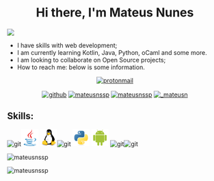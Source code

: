 
<h1 align="center">Hi there, I'm Mateus Nunes</h1>

<img align="center" src="https://ugc.kn3.net/i/760x/https://cdn-images-1.medium.com/max/1600/1*IRFhWNqusUWbTsB1hQXhrQ.gif">

- I have skills with web development;
- I am currently learning Kotlin, Java, Python, oCaml and some more.
- I am looking to collaborate on Open Source projects;
- How to reach me: below is some information.

<!--
**mateusnssp/mateusnssp** is a ✨ _special_ ✨ repository because its `README.md` (this file) appears on your GitHub profile.

Here are some ideas to get you started:

- 🔭 I’m currently working on ...
- 🌱 I’m currently learning `kotlin`, `java`, `python`, `ocaml` and more...
- 🤔 I’m looking for help with ...
- 💬 Ask me about ...
 ...
- 😄 Pronouns: ...
- ⚡ Fun fact: ...
👋
-->
<p align="center"><a href="mailto:mateusnss@protonmail.ch" target="blank"><img aling="center" src="https://img.shields.io/badge/-Protonmail-4169e1?style=flat&logo=Protonmail&logoColor=white" alt="protonmail"/></a></p>
<p align="center">
<a href="https://github.com/mateusnssp" target="blank"><img align="center" src="https://cdn.jsdelivr.net/npm/simple-icons@3.0.1/icons/github.svg" alt="github" height="30" width="30" /></a>
<a href="https://dev.to/mateusnssp" target="blank"><img align="center" src="https://cdn.jsdelivr.net/npm/simple-icons@3.0.1/icons/dev-dot-to.svg" alt="mateusnssp" height="30" width="30" /></a>
<a href="https://twitter.com/_mateusns" target="blank"><img align="center" src="https://cdn.jsdelivr.net/npm/simple-icons@3.0.1/icons/twitter.svg" alt="mateusnssp" height="30" width="30" /></a>
<a href="https://instagram.com/_mateusn" target="blank"><img align="center" src="https://cdn.jsdelivr.net/npm/simple-icons@3.0.1/icons/instagram.svg" alt="_mateusn" height="30" width="30" /></a>
</p>


## Skills:
<p align="left"><img src="https://cdn.icon-icons.com/icons2/2107/PNG/512/file_type_ocaml_icon_130288.png" alt="git" width="40" height="40"/><img src="https://github.com/devicons/devicon/blob/master/icons/java/java-original.svg" alt="bootstrap" width="40" height="40"/> <img src="https://github.com/devicons/devicon/blob/master/icons/linux/linux-original.svg" width="40" height="40"/><img src="https://camo.githubusercontent.com/e8d13c962373cbbc7d344561f4fbbff78cc7dc17/68747470733a2f2f6564656e742e6769746875622e696f2f537570657254696e7949636f6e732f696d616765732f7376672f6769742e737667" alt="git" width="40" height="40"/>  <img src="https://github.com/devicons/devicon/blob/master/icons/python/python-original.svg" alt="figma" width="40" height="40"/> <img src="https://github.com/devicons/devicon/blob/master/icons/android/android-original.svg" alt="git" width="40" height="40"/> <img src="https://upload.wikimedia.org/wikipedia/commons/6/61/HTML5_logo_and_wordmark.svg" alt="git" width="40" height="40"/><img src="https://upload.wikimedia.org/wikipedia/commons/3/3d/CSS.3.svg" alt="git" width="40" height="40"/>
</p><img src="https://github-readme-stats.vercel.app/api/top-langs/?username=mateusnssp&hide=Jupyter+Notebook,HTML" alt="mateusnssp" />

</p><img src="https://badges.pufler.dev/repos/mateusnssp" alt="mateusnssp"/>
